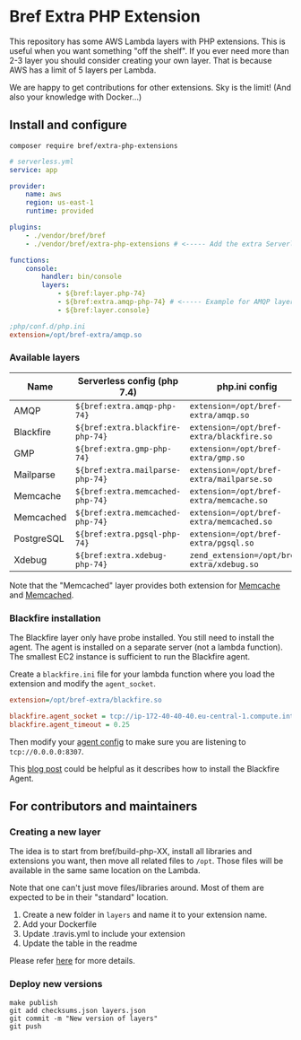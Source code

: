 # Bref Extra PHP Extension

This repository has some AWS Lambda layers with PHP extensions. This is useful when you want something "off the shelf". 
If you ever need more than 2-3 layer you should consider creating your own layer. That is because AWS has
a limit of 5 layers per Lambda.

We are happy to get contributions for other extensions. Sky is the limit! (And also your knowledge with Docker...)

## Install and configure

```cli
composer require bref/extra-php-extensions
```

```yaml
# serverless.yml
service: app

provider:
    name: aws
    region: us-east-1
    runtime: provided

plugins:
    - ./vendor/bref/bref
    - ./vendor/bref/extra-php-extensions # <----- Add the extra Serverless plugin

functions:
    console:
        handler: bin/console
        layers:
            - ${bref:layer.php-74} 
            - ${bref:extra.amqp-php-74} # <----- Example for AMQP layer
            - ${bref:layer.console}
```

```ini
;php/conf.d/php.ini
extension=/opt/bref-extra/amqp.so
```

### Available layers

| Name | Serverless config (php 7.4) | php.ini config |
| ---- | ----------------------------| -------------- |
| AMQP | `${bref:extra.amqp-php-74}` | `extension=/opt/bref-extra/amqp.so` |
| Blackfire | `${bref:extra.blackfire-php-74}` | `extension=/opt/bref-extra/blackfire.so` |
| GMP | `${bref:extra.gmp-php-74}` | `extension=/opt/bref-extra/gmp.so` |
| Mailparse | `${bref:extra.mailparse-php-74}` | `extension=/opt/bref-extra/mailparse.so` |
| Memcache | `${bref:extra.memcached-php-74}` | `extension=/opt/bref-extra/memcache.so` |
| Memcached | `${bref:extra.memcached-php-74}` | `extension=/opt/bref-extra/memcached.so` |
| PostgreSQL | `${bref:extra.pgsql-php-74}` | `extension=/opt/bref-extra/pgsql.so` |
| Xdebug | `${bref:extra.xdebug-php-74}` | `zend_extension=/opt/bref-extra/xdebug.so` |

Note that the "Memcached" layer provides both extension for [Memcache](https://pecl.php.net/package/memcache) and [Memcached](https://pecl.php.net/package/memcached). 

### Blackfire installation

The Blackfire layer only have probe installed. You still need to install the agent. 
The agent is installed on a separate server (not a lambda function). The smallest 
EC2 instance is sufficient to run the Blackfire agent.

Create a `blackfire.ini` file for your lambda function where you load the extension 
and modify the `agent_socket`.

```ini
extension=/opt/bref-extra/blackfire.so

blackfire.agent_socket = tcp://ip-172-40-40-40.eu-central-1.compute.internal:8307
blackfire.agent_timeout = 0.25
```

Then modify your [agent config](https://blackfire.io/docs/reference-guide/configuration#agent-configuration) 
to make sure you are listening to `tcp://0.0.0.0:8307`.  

This [blog post](https://developer.happyr.com/installing-blackfire-multiple-servers) 
could be helpful as it describes how to install the Blackfire Agent.  

## For contributors and maintainers

### Creating a new layer

The idea is to start from bref/build-php-XX, install all libraries and extensions
you want, then move all related files to `/opt`. Those files will be available in
the same same location on the Lambda.

Note that one can't just move files/libraries around. Most of them are expected to
be in their "standard" location.  

1. Create a new folder in `layers` and name it to your extension name.
2. Add your Dockerfile
3. Update .travis.yml to include your extension
4. Update the table in the readme

Please refer [here](docs/create_your_own_extension_layer.md) for more details.

### Deploy new versions

```
make publish
git add checksums.json layers.json
git commit -m "New version of layers"
git push
```

